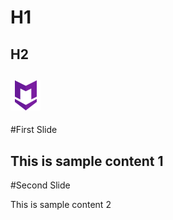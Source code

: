 # H1
## H2
![alt text](https://github.com/adam-p/markdown-here/raw/master/src/common/images/icon48.png "Logo Title Text 1")
---
#First Slide

This is sample content 1
---
#Second Slide

This is sample content 2
